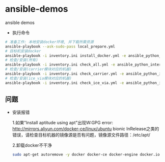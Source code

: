 # ansible-demos
ansible demos
- 执行命令
```bash
# 准备工作: 本地安装docker环境, 并下载所需资源
ansible-playbook --ask-sudo-pass local_prepare.yml
# 目标机安装docker
ansible-playbook -i inventory.ini install_docker.yml -e ansible_python_interpreter=/usr/bin/python3
# 检查/安装(所有)
ansible-playbook -i inventory.ini check_all.yml -e ansible_python_interpreter=/usr/bin/python3
# 检查/安装(carrier模块对应的机器)
ansible-playbook -i inventory.ini check_carrier.yml -e ansible_python_interpreter=/usr/bin/python3
# 检查/安装(ice_via模块对应的机器)
ansible-playbook -i inventory.ini check_ice_via.yml -e ansible_python_interpreter=/usr/bin/python3
```

## 问题
- 安装报错

    1.如果"Install aptitude using apt"出现W:GPG error: http://mirrors.aliyun.com/docker-ce/linux/ubuntu bionic InRelease之类的错误，请检查目标机器的镜像源是否有问题，镜像源文件路径：/etc/apt/
   
   2.卸载docker不干净
    ```bash
    sudo apt-get autoremove -y docker docker-ce docker-engine docker.io  containerd runc && sudo apt-get purge -y docker-ce && which docker-compose | sudo xargs rm -rf && sudo rm -rf /var/lib/docker && sudo apt-get autoremove -y docker-ce-* && sudo rm -rf /etc/systemd/system/docker.service.d
    ```
    